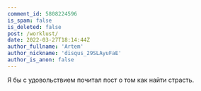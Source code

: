 ```yaml
---
comment_id: 5808224596
is_spam: false
is_deleted: false
post: /worklust/
date: 2022-03-27T18:14:44Z
author_fullname: 'Artem'
author_nickname: 'disqus_29SLAyuFaE'
author_is_anon: false
---
```


<p>Я бы с удовольствием почитал пост о том как найти страсть.</p>
